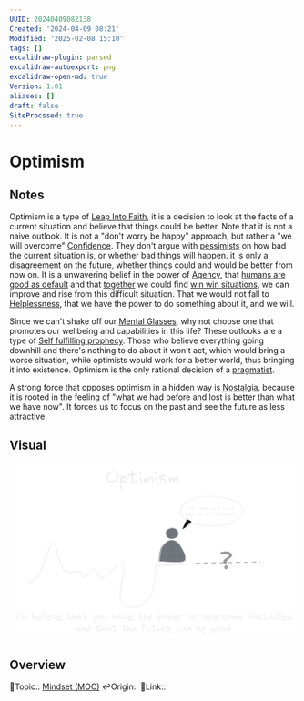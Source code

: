 ```yaml
---
UUID: 20240409082138
Created: '2024-04-09 08:21'
Modified: '2025-02-08 15:10'
tags: []
excalidraw-plugin: parsed
excalidraw-autoexport: png
excalidraw-open-md: true
Version: 1.01
aliases: []
draft: false
SiteProcssed: true
---
```


# Optimism

## Notes

Optimism is a type of [Leap Into Faith](/notes/leap-into-faith.md), it is a decision to look at the facts of a current situation and believe that things could be better. Note that it is not a naive outlook. It is not a "don't worry be happy" approach, but rather a "we will overcome" [Confidence](/notes/self-worth.md). They don't argue with [pessimists](/notes/pessimism.md) on how bad the current situation is, or whether bad things will happen. it is only a disagreement on the future, whether things could and would be better from now on. It is a unwavering belief in the power of [Agency](/notes/agency.md), that [humans are good as default](/notes/humans-are-good-as-default.md) and that [together](/notes/cooperation.md) we could find [win win situations](/notes/win-win-situations.md), we can improve and rise from this difficult situation. That we would not fall to [Helplessness](/notes/helplessness.md), that we have the power to do something about it, and we will.

Since we can't shake off our [Mental Glasses](/notes/subjective-reality.md), why not choose one that promotes our wellbeing and capabilities in this life? These outlooks are a type of [Self fulfilling prophecy](/notes/fake-it-till-you-make-it.md). Those who believe everything going downhill and there's nothing to do about it won't act, which would bring a worse situation, while optimists would work for a better world, thus bringing it into existence. Optimism is the only rational decision of a [pragmatist](/notes/pragmatism.md).

A strong force that opposes optimism in a hidden way is [Nostalgia](/notes/nostalgia.md), because it is rooted in the feeling of "what we had before and lost is better than what we have now". It forces us to focus on the past and see the future as less attractive.

## Visual

![Optimism.webp](/notes/optimism.webp)

## Overview
🔼Topic:: [Mindset (MOC)](/mocs/mindset-moc.md)
↩️Origin::
🔗Link::

